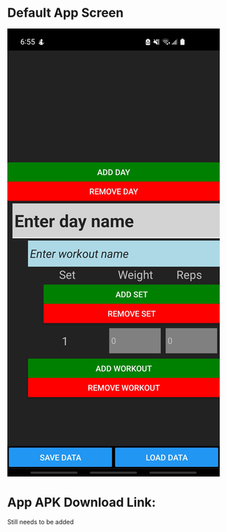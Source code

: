 # Default App Screen
![Screenshot](DefaultAppScreen.jpg)

# App APK Download Link:
Still needs to be added